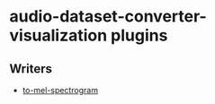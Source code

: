 # audio-dataset-converter-visualization plugins
## Writers
* [to-mel-spectrogram](to-mel-spectrogram.md)
